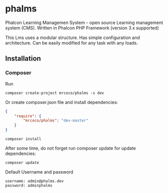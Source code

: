 # phalms
Phalcon Learning Managemen System - open source Learning management system (CMS). Written in Phalcon PHP Framework (version 3.x supported)

This Lms uses a modular structure. Has simple configuration and architecture. Can be easily modified for any task with any loads.

## Installation

### Composer

Run
```
composer create-project mrcoco/phalms -s dev
```

Or create composer.json file and install dependencies:
```json
{  
    "require": {  
        "mrcoco/phalms": "dev-master"  
    }  
}
```
```
composer install
```

After some time, do not forget run composer update for update dependencies:
```
composer update
```

Default Username and password
```
username: admin@phalms.dev
password: adminphalms
```